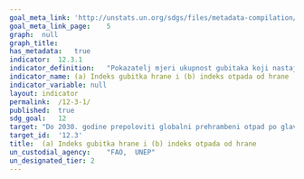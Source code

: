 ```yaml
---
goal_meta_link:	'http://unstats.un.org/sdgs/files/metadata-compilation/Metadata-Goal-12.pdf'
goal_meta_link_page:	5
graph:	null
graph_title:	
has_metadata:	true
indicator:	12.3.1
indicator_definition:	"Pokazatelj mjeri ukupnost gubitaka koji nastaju iz vremena kada je proizvodnja poljoprivrednog proizvoda zabilježena sve dok ne dođe do krajnjeg potrošača kao hrane.Izračunava se na osnovi količine, ona se kasnije pretvara u opskrbu prehrambenom energijom (u kcal) po glavi stanovnika, omogućujući dosljednu agregaciju, a zatim indeksiranje. Pokazatelj će se izračunati na godišnjoj frekvenciji prema zemlji i robi."
indicator_name:	(a) Indeks gubitka hrane i (b) indeks otpada od hrane
indicator_variable:	null
layout:	indicator
permalink:	/12-3-1/
published:	true  
sdg_goal:	12
target:	"Do 2030. godine prepoloviti globalni prehrambeni otpad po glavi stanovnika na razini maloprodaje i potrošača i smanjiti gubitke hrane za proizvodnju i opskrbnog lanca, uključujući gubitke nakon žetve"
target_id:	'12.3'
title:	(a) Indeks gubitka hrane i (b) indeks otpada od hrane
un_custodial_agency:	"FAO,  UNEP"
un_designated_tier:	2
---
```

